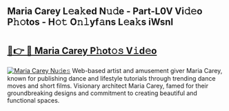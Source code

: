 ## Maria Carey L𝚎a𝚔ed N𝚞𝚍e - Part-L0V Vi𝚍𝚎o P𝚑𝚘tos - H𝚘𝚝 O𝚗𝚕yf𝚊ns L𝚎a𝚔s iWsnI

# <h2><a href="http://kfem5c.oniu.top/?m=Maria+Carey">🔗👉 🔴 Maria Carey P𝚑ot𝚘𝚜 V𝚒d𝚎o</a></h2>

[![Maria Carey Nu𝚍e𝚜](https://i.imgur.com/0qMVB7G.gif)](http://kfem5c.oniu.top/?m=Maria+Carey)
Web-based artist and amusement giver Maria Carey, known for publishing dance and lifestyle tutorials through trending dance moves and short films. Visionary architect Maria Carey, famed for their groundbreaking designs and commitment to creating beautiful and functional spaces.  
